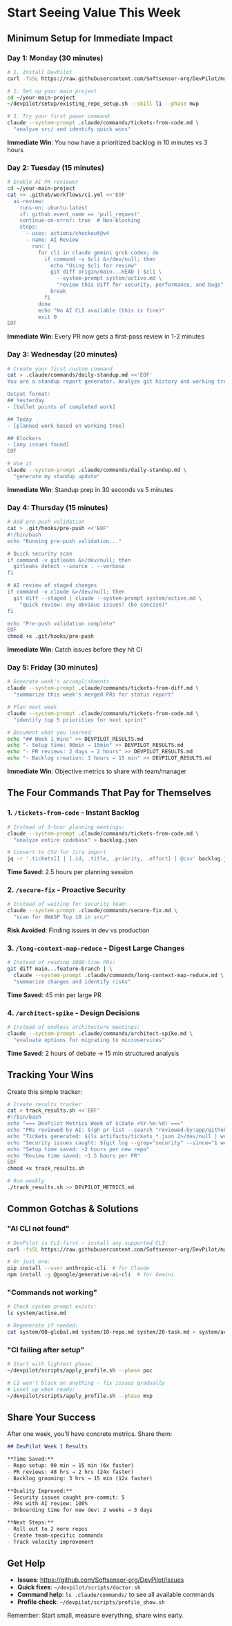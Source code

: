 # Start Seeing Value This Week

## Minimum Setup for Immediate Impact

### Day 1: Monday (30 minutes)
```bash
# 1. Install DevPilot
curl -fsSL https://raw.githubusercontent.com/Softsensor-org/DevPilot/main/setup_all.sh | bash

# 2. Set up your main project
cd ~/your-main-project
~/devpilot/setup/existing_repo_setup.sh --skill l1 --phase mvp

# 3. Try your first power command
claude --system-prompt .claude/commands/tickets-from-code.md \
  "analyze src/ and identify quick wins"
```

**Immediate Win**: You now have a prioritized backlog in 10 minutes vs 3 hours

### Day 2: Tuesday (15 minutes)
```bash
# Enable AI PR reviewer
cd ~/your-main-project
cat >> .github/workflows/ci.yml <<'EOF'
  ai-review:
    runs-on: ubuntu-latest
    if: github.event_name == 'pull_request'
    continue-on-error: true  # Non-blocking
    steps:
      - uses: actions/checkout@v4
      - name: AI Review
        run: |
          for cli in claude gemini grok codex; do
            if command -v $cli &>/dev/null; then
              echo "Using $cli for review"
              git diff origin/main...HEAD | $cli \
                --system-prompt system/active.md \
                "review this diff for security, performance, and bugs"
              break
            fi
          done
          echo "No AI CLI available (this is fine)"
          exit 0
EOF
```

**Immediate Win**: Every PR now gets a first-pass review in 1-2 minutes

### Day 3: Wednesday (20 minutes)
```bash
# Create your first custom command
cat > .claude/commands/daily-standup.md <<'EOF'
You are a standup report generator. Analyze git history and working tree.

Output format:
## Yesterday
- [bullet points of completed work]

## Today
- [planned work based on working tree]

## Blockers
- [any issues found]
EOF

# Use it
claude --system-prompt .claude/commands/daily-standup.md \
  "generate my standup update"
```

**Immediate Win**: Standup prep in 30 seconds vs 5 minutes

### Day 4: Thursday (15 minutes)
```bash
# Add pre-push validation
cat > .git/hooks/pre-push <<'EOF'
#!/bin/bash
echo "Running pre-push validation..."

# Quick security scan
if command -v gitleaks &>/dev/null; then
  gitleaks detect --source . --verbose
fi

# AI review of staged changes
if command -v claude &>/dev/null; then
  git diff --staged | claude --system-prompt system/active.md \
    "quick review: any obvious issues? (be concise)"
fi

echo "Pre-push validation complete"
EOF
chmod +x .git/hooks/pre-push
```

**Immediate Win**: Catch issues before they hit CI

### Day 5: Friday (30 minutes)
```bash
# Generate week's accomplishments
claude --system-prompt .claude/commands/tickets-from-diff.md \
  "summarize this week's merged PRs for status report"

# Plan next week
claude --system-prompt .claude/commands/tickets-from-code.md \
  "identify top 5 priorities for next sprint"

# Document what you learned
echo "## Week 1 Wins" >> DEVPILOT_RESULTS.md
echo "- Setup time: 90min → 15min" >> DEVPILOT_RESULTS.md
echo "- PR reviews: 2 days → 2 hours" >> DEVPILOT_RESULTS.md
echo "- Backlog creation: 3 hours → 15 min" >> DEVPILOT_RESULTS.md
```

**Immediate Win**: Objective metrics to share with team/manager

## The Four Commands That Pay for Themselves

### 1. `/tickets-from-code` - Instant Backlog
```bash
# Instead of 3-hour planning meetings:
claude --system-prompt .claude/commands/tickets-from-code.md \
  "analyze entire codebase" > backlog.json

# Convert to CSV for Jira import
jq -r '.tickets[] | [.id, .title, .priority, .effort] | @csv' backlog.json > backlog.csv
```
**Time Saved**: 2.5 hours per planning session

### 2. `/secure-fix` - Proactive Security
```bash
# Instead of waiting for security team:
claude --system-prompt .claude/commands/secure-fix.md \
  "scan for OWASP Top 10 in src/"
```
**Risk Avoided**: Finding issues in dev vs production

### 3. `/long-context-map-reduce` - Digest Large Changes
```bash
# Instead of reading 1000-line PRs:
git diff main...feature-branch | \
  claude --system-prompt .claude/commands/long-context-map-reduce.md \
  "summarize changes and identify risks"
```
**Time Saved**: 45 min per large PR

### 4. `/architect-spike` - Design Decisions
```bash
# Instead of endless architecture meetings:
claude --system-prompt .claude/commands/architect-spike.md \
  "evaluate options for migrating to microservices"
```
**Time Saved**: 2 hours of debate → 15 min structured analysis

## Tracking Your Wins

Create this simple tracker:

```bash
# Create results tracker
cat > track_results.sh <<'EOF'
#!/bin/bash
echo "=== DevPilot Metrics Week of $(date +%Y-%m-%d) ==="
echo "PRs reviewed by AI: $(gh pr list --search "reviewed-by:app/github-actions" | wc -l)"
echo "Tickets generated: $(ls artifacts/tickets_*.json 2>/dev/null | wc -l)"
echo "Security issues caught: $(git log --grep="security" --since="1 week ago" | wc -l)"
echo "Setup time saved: ~2 hours per new repo"
echo "Review time saved: ~1.5 hours per PR"
EOF
chmod +x track_results.sh

# Run weekly
./track_results.sh >> DEVPILOT_METRICS.md
```

## Common Gotchas & Solutions

### "AI CLI not found"
```bash
# DevPilot is CLI-first - install any supported CLI:
curl -fsSL https://raw.githubusercontent.com/Softsensor-org/DevPilot/main/install/ai_clis.sh | bash

# Or just one:
pip install --user anthropic-cli  # for Claude
npm install -g @google/generative-ai-cli  # for Gemini
```

### "Commands not working"
```bash
# Check system prompt exists:
ls system/active.md

# Regenerate if needed:
cat system/00-global.md system/10-repo.md system/20-task.md > system/active.md
```

### "CI failing after setup"
```bash
# Start with lightest phase:
~/devpilot/scripts/apply_profile.sh --phase poc

# CI won't block on anything - fix issues gradually
# Level up when ready:
~/devpilot/scripts/apply_profile.sh --phase mvp
```

## Share Your Success

After one week, you'll have concrete metrics. Share them:

```markdown
## DevPilot Week 1 Results

**Time Saved:**
- Repo setup: 90 min → 15 min (6x faster)
- PR reviews: 48 hrs → 2 hrs (24x faster)
- Backlog grooming: 3 hrs → 15 min (12x faster)

**Quality Improved:**
- Security issues caught pre-commit: 5
- PRs with AI review: 100%
- Onboarding time for new dev: 2 weeks → 3 days

**Next Steps:**
- Roll out to 2 more repos
- Create team-specific commands
- Track velocity improvement
```

## Get Help

- **Issues**: https://github.com/Softsensor-org/DevPilot/issues
- **Quick fixes**: `~/devpilot/scripts/doctor.sh`
- **Command help**: `ls .claude/commands/` to see all available commands
- **Profile check**: `~/devpilot/scripts/profile_show.sh`

Remember: Start small, measure everything, share wins early.
